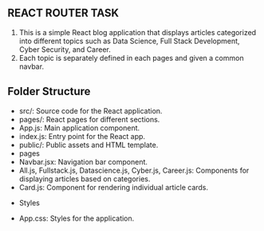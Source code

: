 ## REACT ROUTER TASK

1. This is a simple React blog application that displays articles categorized into different topics such as Data Science, Full Stack Development, Cyber Security, and Career.
2. Each topic is separately defined in each pages and given a common navbar.


## Folder Structure

- src/: Source code for the React application.
- pages/: React pages for different sections.
- App.js: Main application component.
- index.js: Entry point for the React app.
- public/: Public assets and HTML template.
- pages
- Navbar.jsx: Navigation bar component.
- All.js, Fullstack.js, Datascience.js, Cyber.js, Career.js: Components for displaying articles based on categories.
- Card.js: Component for rendering individual article cards.
* Styles
- App.css: Styles for the application.